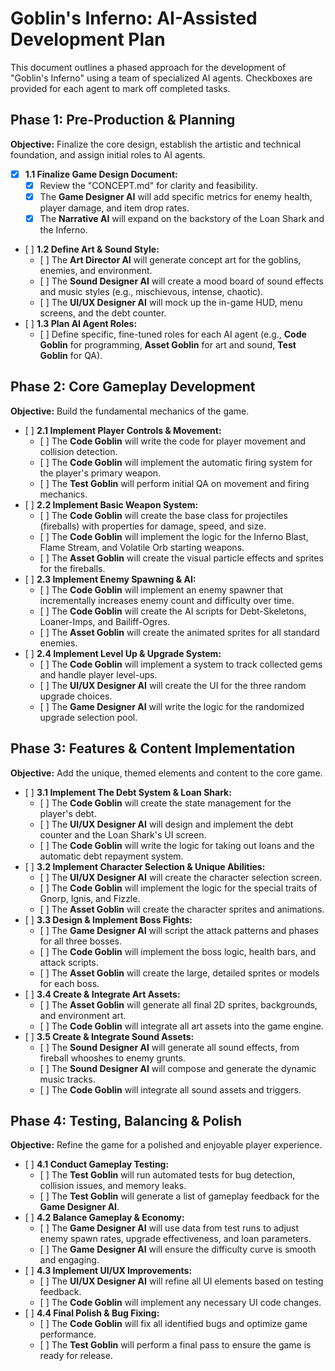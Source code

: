 # **Goblin's Inferno: AI-Assisted Development Plan**

This document outlines a phased approach for the development of "Goblin's Inferno" using a team of specialized AI agents. Checkboxes are provided for each agent to mark off completed tasks.

## **Phase 1: Pre-Production & Planning**

**Objective:** Finalize the core design, establish the artistic and technical foundation, and assign initial roles to AI agents.

* [x] **1.1 Finalize Game Design Document:**  
  * [x] Review the "CONCEPT.md" for clarity and feasibility.  
  * [x] The **Game Designer AI** will add specific metrics for enemy health, player damage, and item drop rates.  
  * [x] The **Narrative AI** will expand on the backstory of the Loan Shark and the Inferno.  
* \[ \] **1.2 Define Art & Sound Style:**  
  * \[ \] The **Art Director AI** will generate concept art for the goblins, enemies, and environment.  
  * \[ \] The **Sound Designer AI** will create a mood board of sound effects and music styles (e.g., mischievous, intense, chaotic).  
  * \[ \] The **UI/UX Designer AI** will mock up the in-game HUD, menu screens, and the debt counter.  
* \[ \] **1.3 Plan AI Agent Roles:**  
  * \[ \] Define specific, fine-tuned roles for each AI agent (e.g., **Code Goblin** for programming, **Asset Goblin** for art and sound, **Test Goblin** for QA).

## **Phase 2: Core Gameplay Development**

**Objective:** Build the fundamental mechanics of the game.

* \[ \] **2.1 Implement Player Controls & Movement:**  
  * \[ \] The **Code Goblin** will write the code for player movement and collision detection.  
  * \[ \] The **Code Goblin** will implement the automatic firing system for the player's primary weapon.  
  * \[ \] The **Test Goblin** will perform initial QA on movement and firing mechanics.  
* \[ \] **2.2 Implement Basic Weapon System:**  
  * \[ \] The **Code Goblin** will create the base class for projectiles (fireballs) with properties for damage, speed, and size.  
  * \[ \] The **Code Goblin** will implement the logic for the Inferno Blast, Flame Stream, and Volatile Orb starting weapons.  
  * \[ \] The **Asset Goblin** will create the visual particle effects and sprites for the fireballs.  
* \[ \] **2.3 Implement Enemy Spawning & AI:**  
  * \[ \] The **Code Goblin** will implement an enemy spawner that incrementally increases enemy count and difficulty over time.  
  * \[ \] The **Code Goblin** will create the AI scripts for Debt-Skeletons, Loaner-Imps, and Bailiff-Ogres.  
  * \[ \] The **Asset Goblin** will create the animated sprites for all standard enemies.  
* \[ \] **2.4 Implement Level Up & Upgrade System:**  
  * \[ \] The **Code Goblin** will implement a system to track collected gems and handle player level-ups.  
  * \[ \] The **UI/UX Designer AI** will create the UI for the three random upgrade choices.  
  * \[ \] The **Game Designer AI** will write the logic for the randomized upgrade selection pool.

## **Phase 3: Features & Content Implementation**

**Objective:** Add the unique, themed elements and content to the core game.

* \[ \] **3.1 Implement The Debt System & Loan Shark:**  
  * \[ \] The **Code Goblin** will create the state management for the player's debt.  
  * \[ \] The **UI/UX Designer AI** will design and implement the debt counter and the Loan Shark's UI screen.  
  * \[ \] The **Code Goblin** will write the logic for taking out loans and the automatic debt repayment system.  
* \[ \] **3.2 Implement Character Selection & Unique Abilities:**  
  * \[ \] The **UI/UX Designer AI** will create the character selection screen.  
  * \[ \] The **Code Goblin** will implement the logic for the special traits of Gnorp, Ignis, and Fizzle.  
  * \[ \] The **Asset Goblin** will create the character sprites and animations.  
* \[ \] **3.3 Design & Implement Boss Fights:**  
  * \[ \] The **Game Designer AI** will script the attack patterns and phases for all three bosses.  
  * \[ \] The **Code Goblin** will implement the boss logic, health bars, and attack scripts.  
  * \[ \] The **Asset Goblin** will create the large, detailed sprites or models for each boss.  
* \[ \] **3.4 Create & Integrate Art Assets:**  
  * \[ \] The **Asset Goblin** will generate all final 2D sprites, backgrounds, and environment art.  
  * \[ \] The **Code Goblin** will integrate all art assets into the game engine.  
* \[ \] **3.5 Create & Integrate Sound Assets:**  
  * \[ \] The **Sound Designer AI** will generate all sound effects, from fireball whooshes to enemy grunts.  
  * \[ \] The **Sound Designer AI** will compose and generate the dynamic music tracks.  
  * \[ \] The **Code Goblin** will integrate all sound assets and triggers.

## **Phase 4: Testing, Balancing & Polish**

**Objective:** Refine the game for a polished and enjoyable player experience.

* \[ \] **4.1 Conduct Gameplay Testing:**  
  * \[ \] The **Test Goblin** will run automated tests for bug detection, collision issues, and memory leaks.  
  * \[ \] The **Test Goblin** will generate a list of gameplay feedback for the **Game Designer AI**.  
* \[ \] **4.2 Balance Gameplay & Economy:**  
  * \[ \] The **Game Designer AI** will use data from test runs to adjust enemy spawn rates, upgrade effectiveness, and loan parameters.  
  * \[ \] The **Game Designer AI** will ensure the difficulty curve is smooth and engaging.  
* \[ \] **4.3 Implement UI/UX Improvements:**  
  * \[ \] The **UI/UX Designer AI** will refine all UI elements based on testing feedback.  
  * \[ \] The **Code Goblin** will implement any necessary UI code changes.  
* \[ \] **4.4 Final Polish & Bug Fixing:**  
  * \[ \] The **Code Goblin** will fix all identified bugs and optimize game performance.  
  * \[ \] The **Test Goblin** will perform a final pass to ensure the game is ready for release.